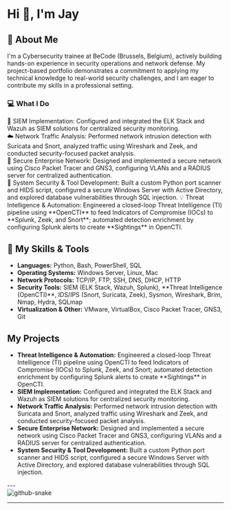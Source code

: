 <h1>Hi 👋, I'm Jay</h1>

<h2>🚀 About Me</h2>
<p>I'm a Cybersecurity trainee at BeCode (Brussels, Belgium), actively building hands-on experience in security operations and network defense. My project-based portfolio demonstrates a commitment to applying my technical knowledge to real-world security challenges, and I am eager to contribute my skills in a professional setting.</p>

<h3>💻 What I Do</h3>
<p>
🔧 SIEM Implementation: Configured and integrated the ELK Stack and Wazuh as SIEM solutions for centralized security monitoring.<br>
☁️ Network Traffic Analysis: Performed network intrusion detection with Suricata and Snort, analyzed traffic using Wireshark and Zeek, and conducted security-focused packet analysis.<br>
🤖 Secure Enterprise Network: Designed and implemented a secure network using Cisco Packet Tracer and GNS3, configuring VLANs and a RADIUS server for centralized authentication.<br>
🐧 System Security & Tool Development: Built a custom Python port scanner and HIDS script, configured a secure Windows Server with Active Directory, and explored database vulnerabilities through SQL injection.
💡 Threat Intelligence & Automation: Engineered a closed-loop Threat Intelligence (TI) pipeline using **OpenCTI** to feed Indicators of Compromise (IOCs) to **Splunk, Zeek, and Snort**; automated detection enrichment by configuring Splunk alerts to create **Sightings** in OpenCTI.
</p>

<h2>🚀 My Skills & Tools</h2>
<ul>
<li><strong>Languages:</strong> Python, Bash, PowerShell, SQL</li>
<li><strong>Operating Systems:</strong> Windows Server, Linux, Mac</li>
<li><strong>Network Protocols:</strong> TCP/IP, FTP, SSH, DNS, DHCP, HTTP</li>
<li><strong>Security Tools:</strong> SIEM (ELK Stack, Wazuh, Splunk), **Threat Intelligence (OpenCTI)**, IDS/IPS (Snort, Suricata, Zeek), Sysmon, Wireshark, Brim, Nmap, Hydra, SQLmap</li>
<li><strong>Virtualization & Other:</strong> VMware, VirtualBox, Cisco Packet Tracer, GNS3, Git</li>
</ul>

<h2>My Projects</h2>
<ul>
<li><strong>Threat Intelligence & Automation:</strong> Engineered a closed-loop Threat Intelligence (TI) pipeline using OpenCTI to feed Indicators of Compromise (IOCs) to Splunk, Zeek, and Snort; automated detection enrichment by configuring Splunk alerts to create **Sightings** in OpenCTI.</li>
<li><strong>SIEM Implementation:</strong> Configured and integrated the ELK Stack and Wazuh as SIEM solutions for centralized security monitoring.</li>
<li><strong>Network Traffic Analysis:</strong> Performed network intrusion detection with Suricata and Snort, analyzed traffic using Wireshark and Zeek, and conducted security-focused packet analysis.</li>
<li><strong>Secure Enterprise Network:</strong> Designed and implemented a secure network using Cisco Packet Tracer and GNS3, configuring VLANs and a RADIUS server for centralized authentication.</li>
<li><strong>System Security & Tool Development:</strong> Built a custom Python port scanner and HIDS script, configured a secure Windows Server with Active Directory, and explored database vulnerabilities through SQL injection.</li>
</ul>
---

<br clear="both">

<picture>
  <source media="(prefers-color-scheme: dark)" srcset="https://raw.githubusercontent.com/tobiasmeyhoefer/tobiasmeyhoefer/output/github-snake-dark.svg" />
  <source media="(prefers-color-scheme: light)" srcset="https://raw.githubusercontent.com/tobiasmeyhoefer/tobiasmeyhoefer/output/github-snake.svg" />
  <img alt="github-snake" src="https://raw.githubusercontent.com/tobiasmeyhoefer/tobiasmeyhoefer/output/github-snake.svg" />
</picture>

---
